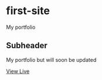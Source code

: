 # first-site

My portfolio

## Subheader

My portfolio but will soon be updated

[View Live](https://okolipraiz.github.io/first-site/)

